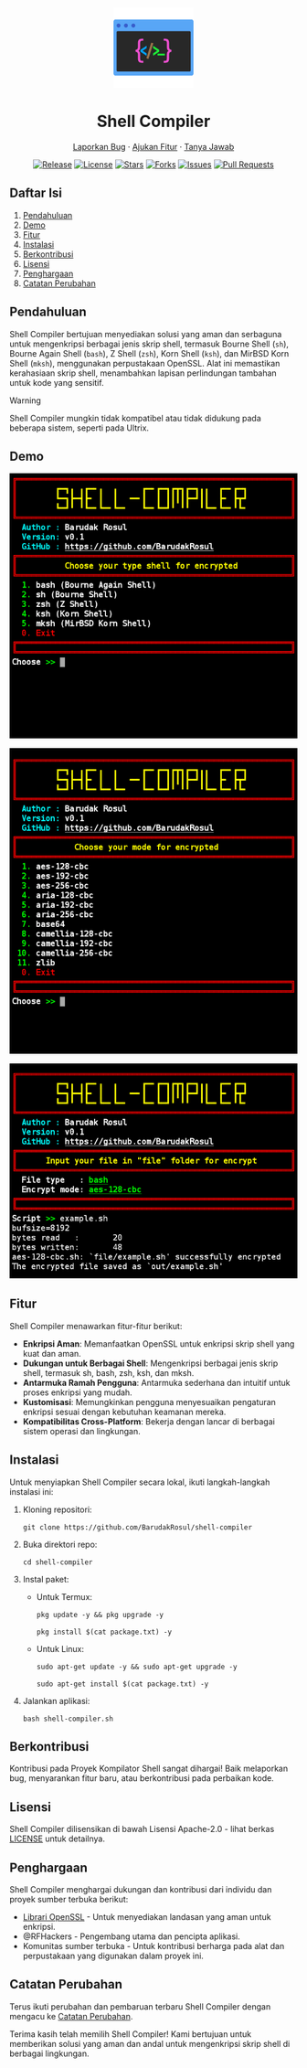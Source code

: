 <div align="center">
  <img src="https://raw.githubusercontent.com/BarudakRosul/shell-compiler/master/images/logo.svg" alt="Shell Compiler Logo" width="140"/>
  <h1>Shell Compiler</h1>
  <p><a href="https://github.com/BarudakRosul/shell-compiler/issues/new?assignees=&labels=bug&projects=&template=bug_report.yml">Laporkan Bug</a> · <a href="https://github.com/BarudakRosul/shell-compiler/issues/new?assignees=&labels=enhancement&projects=&template=feature_request.yml">Ajukan Fitur</a> · <a href="https://github.com/BarudakRosul/shell-compiler/discussions/new?category=q-a">Tanya Jawab</a></p>
  <p>
    <a href="https://github.com/BarudakRosul/shell-compiler/releases"><img src="https://img.shields.io/github/v/tag/BarudakRosul/shell-compiler?label=release" alt="Release"/></a>
    <a href="/LICENSE"><img src="https://img.shields.io/github/license/BarudakRosul/shell-compiler" alt="License"/></a>
    <a href="https://github.com/BarudakRosul/shell-compiler/stargazers"><img src="https://img.shields.io/github/stars/BarudakRosul/shell-compiler" alt="Stars"/></a>
    <a href="https://github.com/BarudakRosul/shell-compiler/network/members"><img src="https://img.shields.io/github/forks/BarudakRosul/shell-compiler" alt="Forks"/></a>
    <a href="https://github.com/BarudakRosul/shell-compiler/issues"><img src="https://img.shields.io/github/issues/BarudakRosul/shell-compiler" alt="Issues"/></a>
    <a href="https://github.com/BarudakRosul/shell-compiler/pulls"><img src="https://img.shields.io/github/issues-pr/BarudakRosul/shell-compiler" alt="Pull Requests"/></a>
  </p>
</div>

## Daftar Isi

1. [Pendahuluan](#pendahuluan)
2. [Demo](#demo)
3. [Fitur](#fitur)
4. [Instalasi](#instalasi)
5. [Berkontribusi](#berkontribusi)
6. [Lisensi](#lisensi)
7. [Penghargaan](#penghargaan)
8. [Catatan Perubahan](#catatan-perubahan)

## Pendahuluan

Shell Compiler bertujuan menyediakan solusi yang aman dan serbaguna untuk mengenkripsi berbagai jenis skrip shell, termasuk Bourne Shell (`sh`), Bourne Again Shell (`bash`), Z Shell (`zsh`), Korn Shell (`ksh`), dan MirBSD Korn Shell (`mksh`), menggunakan perpustakaan OpenSSL. Alat ini memastikan kerahasiaan skrip shell, menambahkan lapisan perlindungan tambahan untuk kode yang sensitif.

> [!WARNING]
> Shell Compiler mungkin tidak kompatibel atau tidak didukung pada beberapa sistem, seperti pada Ultrix.

## Demo

![Screenshot 1](https://raw.githubusercontent.com/BarudakRosul/shell-compiler/master/images/screenshot_1.png)

![Screenshot 2](https://raw.githubusercontent.com/BarudakRosul/shell-compiler/master/images/screenshot_2.png)

![Screenshot 3](https://raw.githubusercontent.com/BarudakRosul/shell-compiler/master/images/screenshot_3.png)

## Fitur

Shell Compiler menawarkan fitur-fitur berikut:

- **Enkripsi Aman**: Memanfaatkan OpenSSL untuk enkripsi skrip shell yang kuat dan aman.
- **Dukungan untuk Berbagai Shell**: Mengenkripsi berbagai jenis skrip shell, termasuk sh, bash, zsh, ksh, dan mksh.
- **Antarmuka Ramah Pengguna**: Antarmuka sederhana dan intuitif untuk proses enkripsi yang mudah.
- **Kustomisasi**: Memungkinkan pengguna menyesuaikan pengaturan enkripsi sesuai dengan kebutuhan keamanan mereka.
- **Kompatibilitas Cross-Platform**: Bekerja dengan lancar di berbagai sistem operasi dan lingkungan.

## Instalasi

Untuk menyiapkan Shell Compiler secara lokal, ikuti langkah-langkah instalasi ini:

1. Kloning repositori:

   ```shell
   git clone https://github.com/BarudakRosul/shell-compiler
   ```

2. Buka direktori repo:

   ```shell
   cd shell-compiler
   ```

3. Instal paket:
   - Untuk Termux:
     ```shell
     pkg update -y && pkg upgrade -y
     ```
     ```shell
     pkg install $(cat package.txt) -y
     ```
   - Untuk Linux:
     ```shell
     sudo apt-get update -y && sudo apt-get upgrade -y
     ```
     ```shell
     sudo apt-get install $(cat package.txt) -y
     ```

4. Jalankan aplikasi:

   ```shell
   bash shell-compiler.sh
   ```

## Berkontribusi

Kontribusi pada Proyek Kompilator Shell sangat dihargai! Baik melaporkan bug, menyarankan fitur baru, atau berkontribusi pada perbaikan kode.

## Lisensi

Shell Compiler dilisensikan di bawah Lisensi Apache-2.0 - lihat berkas [LICENSE](/LICENSE) untuk detailnya.

## Penghargaan

Shell Compiler menghargai dukungan dan kontribusi dari individu dan proyek sumber terbuka berikut:

- [Librari OpenSSL](https://www.openssl.org) - Untuk menyediakan landasan yang aman untuk enkripsi.
- @RFHackers - Pengembang utama dan pencipta aplikasi.
- Komunitas sumber terbuka - Untuk kontribusi berharga pada alat dan perpustakaan yang digunakan dalam proyek ini.

## Catatan Perubahan

Terus ikuti perubahan dan pembaruan terbaru Shell Compiler dengan mengacu ke [Catatan Perubahan](https://github.com/BarudakRosul/shell-compiler/releases).

Terima kasih telah memilih Shell Compiler! Kami bertujuan untuk memberikan solusi yang aman dan andal untuk mengenkripsi skrip shell di berbagai lingkungan.
